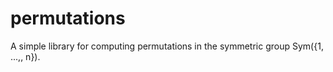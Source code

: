 # permutations
A simple library for computing permutations in the symmetric group Sym({1, ...,, n}).
